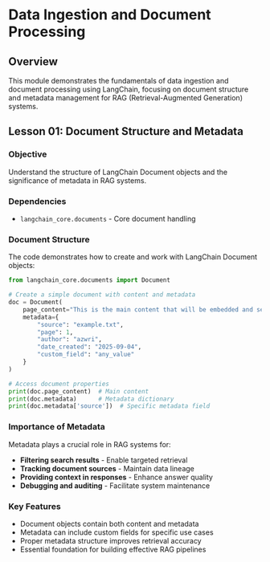 # Data Ingestion and Document Processing

## Overview
This module demonstrates the fundamentals of data ingestion and document processing using LangChain, focusing on document structure and metadata management for RAG (Retrieval-Augmented Generation) systems.


## Lesson 01: Document Structure and Metadata

### Objective
Understand the structure of LangChain Document objects and the significance of metadata in RAG systems.

### Dependencies
- `langchain_core.documents` - Core document handling

### Document Structure
The code demonstrates how to create and work with LangChain Document objects:

```python
from langchain_core.documents import Document

# Create a simple document with content and metadata
doc = Document(
    page_content="This is the main content that will be embedded and searched.",
    metadata={
        "source": "example.txt", 
        "page": 1, 
        "author": "azwri",
        "date_created": "2025-09-04",
        "custom_field": "any_value"
    }
)

# Access document properties
print(doc.page_content)  # Main content
print(doc.metadata)      # Metadata dictionary
print(doc.metadata['source'])  # Specific metadata field
```

### Importance of Metadata
Metadata plays a crucial role in RAG systems for:
- **Filtering search results** - Enable targeted retrieval
- **Tracking document sources** - Maintain data lineage
- **Providing context in responses** - Enhance answer quality
- **Debugging and auditing** - Facilitate system maintenance

### Key Features
- Document objects contain both content and metadata
- Metadata can include custom fields for specific use cases
- Proper metadata structure improves retrieval accuracy
- Essential foundation for building effective RAG pipelines
